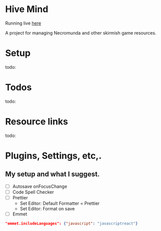 # Hive Mind

Running live [here](https://hivemind-ley1.onrender.com/)

A project for managing Necromunda and other skirmish game resources.

# Setup

todo:

# Todos

todo:

# Resource links

todo:

# Plugins, Settings, etc,.

## My setup and what I suggest.

- [ ] Autosave onFocusChange
- [ ] Code Spell Checker
- [ ] Prettier
  - Set Editor: Default Formatter = Prettier
  - Set Editor: Format on save
- [ ] Emmet

```json
"emmet.includeLanguages": {"javascript": "javascriptreact"}
```
